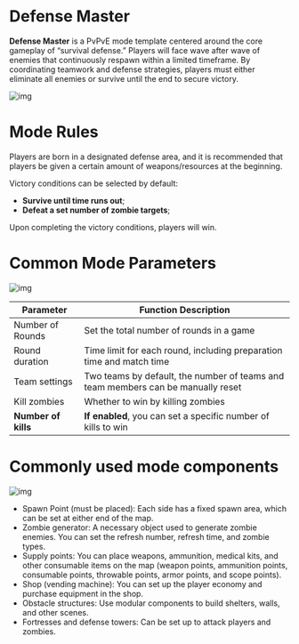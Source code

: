 # Defense Master

**Defense Master** is a PvPvE mode template centered around the core gameplay of “survival defense.” Players will face wave after wave of enemies that continuously respawn within a limited timeframe. By coordinating teamwork and defense strategies, players must either eliminate all enemies or survive until the end to secure victory.

![img](https://dl.dir.freefiremobile.com/common/OB46/CSH/OfficialWeb/CLWiki2/MODE/wps1-1754535761604-1.png) 

# **Mode Rules**

Players are born in a designated defense area, and it is recommended that players be given a certain amount of weapons/resources at the beginning.

Victory conditions can be selected by default:

- **Survive until time runs out**;
- **Defeat a set number of zombie targets**;

Upon completing the victory conditions, players will win.

# **Common Mode Parameters**

![img](https://dl.dir.freefiremobile.com/common/OB46/CSH/OfficialWeb/CLWiki2/MODE/wps2-1754535761605-2.png) 

| Parameter | Function Description |
| ------------ | ------------------------------------------ |
| Number of Rounds | Set the total number of rounds in a game |
| Round duration | Time limit for each round, including preparation time and match time |
| Team settings | Two teams by default, the number of teams and team members can be manually reset |
| Kill zombies | Whether to win by killing zombies |
| **Number of kills** | **If enabled**, you can set a specific number of kills to win |



# **Commonly used mode components**

![img](https://dl.dir.freefiremobile.com/common/OB46/CSH/OfficialWeb/CLWiki2/MODE/wps3.png) 

- Spawn Point (must be placed): Each side has a fixed spawn area, which can be set at either end of the map.
- Zombie generator: A necessary object used to generate zombie enemies. You can set the refresh number, refresh time, and zombie types.
- Supply points: You can place weapons, ammunition, medical kits, and other consumable items on the map (weapon points, ammunition points, consumable points, throwable points, armor points, and scope points).
- Shop (vending machine): You can set up the player economy and purchase equipment in the shop.
- Obstacle structures: Use modular components to build shelters, walls, and other scenes.
- Fortresses and defense towers: Can be set up to attack players and zombies.
